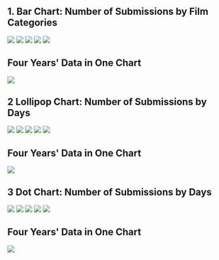 **1. Bar Chart: Number of Submissions by Film Categories**
------------------------------------------------------------------

![](https://github.com/madelinezL/Austin-Film-Festival/blob/3c169866e2732febe2ebbc7ce5acd1690d303ada/Data%20Visualization/unnamed-chunk-2-1.png)
![](https://github.com/madelinezL/Austin-Film-Festival/blob/3c169866e2732febe2ebbc7ce5acd1690d303ada/Data%20Visualization/unnamed-chunk-2-2.png)
![](https://github.com/madelinezL/Austin-Film-Festival/blob/3c169866e2732febe2ebbc7ce5acd1690d303ada/Data%20Visualization/unnamed-chunk-2-3.png)
![](https://github.com/madelinezL/Austin-Film-Festival/blob/3c169866e2732febe2ebbc7ce5acd1690d303ada/Data%20Visualization/unnamed-chunk-2-4.png)
![](https://github.com/madelinezL/Austin-Film-Festival/blob/3c169866e2732febe2ebbc7ce5acd1690d303ada/Data%20Visualization/unnamed-chunk-2-5.png)

**Four Years' Data in One Chart**
-----------------------------------

![](https://github.com/madelinezL/Austin-Film-Festival/blob/3c169866e2732febe2ebbc7ce5acd1690d303ada/Data%20Visualization/unnamed-chunk-3-1.png)

**2 Lollipop Chart: Number of Submissions by Days**
------------------------------------------------------------

![](https://github.com/madelinezL/Austin-Film-Festival/blob/3c169866e2732febe2ebbc7ce5acd1690d303ada/Data%20Visualization/unnamed-chunk-4-1.png)
![](https://github.com/madelinezL/Austin-Film-Festival/blob/3c169866e2732febe2ebbc7ce5acd1690d303ada/Data%20Visualization/unnamed-chunk-4-2.png)
![](https://github.com/madelinezL/Austin-Film-Festival/blob/3c169866e2732febe2ebbc7ce5acd1690d303ada/Data%20Visualization/unnamed-chunk-4-3.png)
![](https://github.com/madelinezL/Austin-Film-Festival/blob/3c169866e2732febe2ebbc7ce5acd1690d303ada/Data%20Visualization/unnamed-chunk-4-4.png)
![](https://github.com/madelinezL/Austin-Film-Festival/blob/3c169866e2732febe2ebbc7ce5acd1690d303ada/Data%20Visualization/unnamed-chunk-4-5.png)

**Four Years' Data in One Chart**
-----------------------------------

![](https://github.com/madelinezL/Austin-Film-Festival/blob/3c169866e2732febe2ebbc7ce5acd1690d303ada/Data%20Visualization/unnamed-chunk-5-1.png)

**3 Dot Chart: Number of Submissions by Days**
-------------------------------------------------------

![](https://github.com/madelinezL/Austin-Film-Festival/blob/3c169866e2732febe2ebbc7ce5acd1690d303ada/Data%20Visualization/unnamed-chunk-6-1.png)
![](https://github.com/madelinezL/Austin-Film-Festival/blob/3c169866e2732febe2ebbc7ce5acd1690d303ada/Data%20Visualization/unnamed-chunk-6-2.png)
![](https://github.com/madelinezL/Austin-Film-Festival/blob/3c169866e2732febe2ebbc7ce5acd1690d303ada/Data%20Visualization/unnamed-chunk-6-3.png)
![](https://github.com/madelinezL/Austin-Film-Festival/blob/3c169866e2732febe2ebbc7ce5acd1690d303ada/Data%20Visualization/unnamed-chunk-6-4.png)
![](https://github.com/madelinezL/Austin-Film-Festival/blob/3c169866e2732febe2ebbc7ce5acd1690d303ada/Data%20Visualization/unnamed-chunk-6-5.png)

**Four Years' Data in One Chart**
-----------------------------------

![](https://github.com/madelinezL/Austin-Film-Festival/blob/3c169866e2732febe2ebbc7ce5acd1690d303ada/Data%20Visualization/unnamed-chunk-7-1.png)



